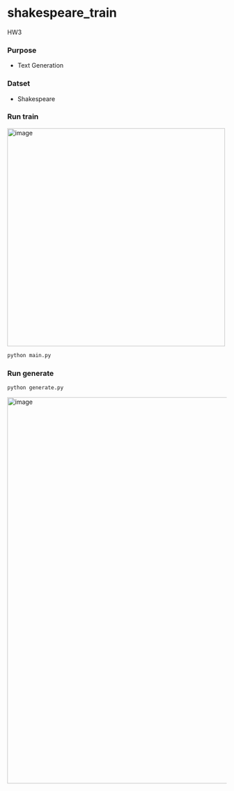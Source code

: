 # shakespeare_train
HW3

### Purpose 
- Text Generation

### Datset 
- Shakespeare

### Run train

<img width="500" alt="image" src="https://user-images.githubusercontent.com/62350977/143507845-9c0b50e3-808c-43d8-ae8c-32a76a3becb8.png">

```Python
python main.py 
```
### Run generate

```Python
python generate.py 
```
<img width="886" alt="image" src="https://user-images.githubusercontent.com/62350977/143507964-dee04c63-9a06-4564-8029-e18809c489dd.png">

